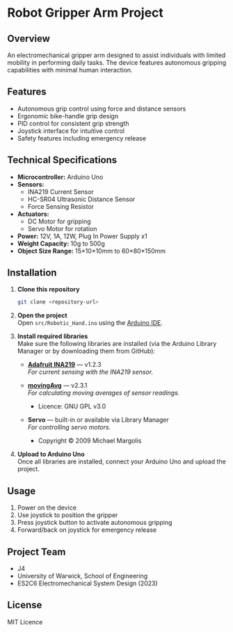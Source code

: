 # Robot Gripper Arm Project

## Overview
An electromechanical gripper arm designed to assist individuals with limited mobility in performing daily tasks. The device features autonomous gripping capabilities with minimal human interaction.

## Features
- Autonomous grip control using force and distance sensors
- Ergonomic bike-handle grip design
- PID control for consistent grip strength
- Joystick interface for intuitive control
- Safety features including emergency release

## Technical Specifications
- **Microcontroller:** Arduino Uno
- **Sensors:** 
  - INA219 Current Sensor
  - HC-SR04 Ultrasonic Distance Sensor
  - Force Sensing Resistor
- **Actuators:** 
  - DC Motor for gripping
  - Servo Motor for rotation
- **Power:** 12V, 1A, 12W, Plug In Power Supply x1
- **Weight Capacity:** 10g to 500g
- **Object Size Range:** 15×10×10mm to 60×80×150mm

## Installation
1. **Clone this repository**
    ```bash
    git clone <repository-url>
    ```

2. **Open the project**  
    Open `src/Robotic_Hand.ino` using the [Arduino IDE](https://www.arduino.cc/en/software).

3. **Install required libraries**  
    Make sure the following libraries are installed (via the Arduino Library Manager or by downloading them from GitHub):

    - **[Adafruit INA219](https://github.com/adafruit/Adafruit_INA219)** — v1.2.3  
      *For current sensing with the INA219 sensor.*

    - **[movingAvg](https://github.com/JChristensen/movingAvg)** — v2.3.1  
      *For calculating moving averages of sensor readings.*  
      - Licence: GNU GPL v3.0

    - **Servo** — built-in or available via Library Manager  
      *For controlling servo motors.*  
      - Copyright © 2009 Michael Margolis

4. **Upload to Arduino Uno**  
    Once all libraries are installed, connect your Arduino Uno and upload the project.

## Usage
1. Power on the device
2. Use joystick to position the gripper
3. Press joystick button to activate autonomous gripping
4. Forward/back on joystick for emergency release

## Project Team
- J4
- University of Warwick, School of Engineering
- ES2C6 Electromechanical System Design (2023)

## License
MIT Licence
